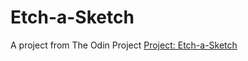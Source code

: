# Etch-a-Sketch
A project from The Odin Project [Project: Etch-a-Sketch](https://www.theodinproject.com/paths/foundations/courses/foundations/lessons/etch-a-sketch-project)